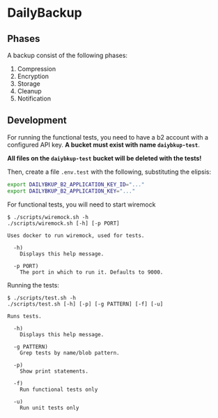 # DailyBackup

## Phases

A backup consist of the following phases:

1. Compression
2. Encryption
3. Storage
4. Cleanup
5. Notification

## Development

For running the functional tests, you need to have a b2 account with a
configured API key. **A bucket must exist with name `daiybkup-test`**.

**All files on the `daiybkup-test` bucket will be deleted with the tests!**

Then, create a file `.env.test` with the following, substituting the elipsis:
```sh
export DAILYBKUP_B2_APPLICATION_KEY_ID="..."
export DAILYBKUP_B2_APPLICATION_KEY="..."
```

For functional tests, you will need to start wiremock

```
$ ./scripts/wiremock.sh -h
./scripts/wiremock.sh [-h] [-p PORT]

Uses docker to run wiremock, used for tests.

  -h)
    Displays this help message.

  -p PORT)
    The port in which to run it. Defaults to 9000.
```

Running the tests:
```
$ ./scripts/test.sh -h
./scripts/test.sh [-h] [-p] [-g PATTERN] [-f] [-u]

Runs tests.

  -h)
    Displays this help message.

  -g PATTERN)
    Grep tests by name/blob pattern.

  -p)
    Show print statements.

  -f)
    Run functional tests only

  -u)
    Run unit tests only
```

